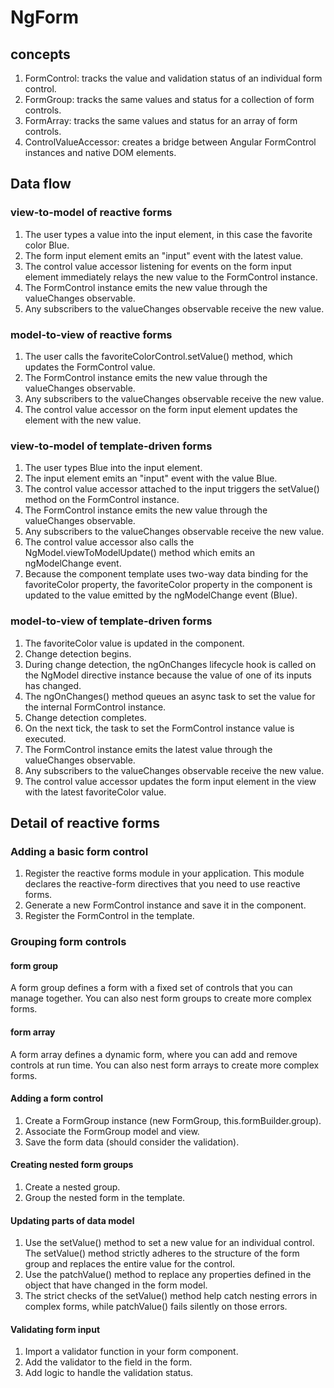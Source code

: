 # NgForm

## concepts

1. FormControl: tracks the value and validation status of an individual form control.
2. FormGroup: tracks the same values and status for a collection of form controls.
3. FormArray: tracks the same values and status for an array of form controls.
4. ControlValueAccessor: creates a bridge between Angular FormControl instances and native DOM elements.

## Data flow

### view-to-model of reactive forms

1. The user types a value into the input element, in this case the favorite color Blue.
2. The form input element emits an "input" event with the latest value.
3. The control value accessor listening for events on the form input element immediately relays the new value to the FormControl instance.
4. The FormControl instance emits the new value through the valueChanges observable.
5. Any subscribers to the valueChanges observable receive the new value.

### model-to-view of reactive forms

1. The user calls the favoriteColorControl.setValue() method, which updates the FormControl value.
2. The FormControl instance emits the new value through the valueChanges observable.
3. Any subscribers to the valueChanges observable receive the new value.
4. The control value accessor on the form input element updates the element with the new value.

### view-to-model of template-driven forms

1. The user types Blue into the input element.
2. The input element emits an "input" event with the value Blue.
3. The control value accessor attached to the input triggers the setValue() method on the FormControl instance.
4. The FormControl instance emits the new value through the valueChanges observable.
5. Any subscribers to the valueChanges observable receive the new value.
6. The control value accessor also calls the NgModel.viewToModelUpdate() method which emits an ngModelChange event.
7. Because the component template uses two-way data binding for the favoriteColor property, the favoriteColor property in the component is updated to the value emitted by the ngModelChange event (Blue).

### model-to-view of template-driven forms

1. The favoriteColor value is updated in the component.
2. Change detection begins.
3. During change detection, the ngOnChanges lifecycle hook is called on the NgModel directive instance because the value of one of its inputs has changed.
4. The ngOnChanges() method queues an async task to set the value for the internal FormControl instance.
5. Change detection completes.
6. On the next tick, the task to set the FormControl instance value is executed.
7. The FormControl instance emits the latest value through the valueChanges observable.
8. Any subscribers to the valueChanges observable receive the new value.
9. The control value accessor updates the form input element in the view with the latest favoriteColor value.

## Detail of reactive forms

### Adding a basic form control

1. Register the reactive forms module in your application. This module declares the reactive-form directives that you need to use reactive forms.
2. Generate a new FormControl instance and save it in the component.
3. Register the FormControl in the template.

### Grouping form controls

#### form group

A form group defines a form with a fixed set of controls that you can manage together. You can also nest form groups to create more complex forms.

#### form array

A form array defines a dynamic form, where you can add and remove controls at run time. You can also nest form arrays to create more complex forms.

#### Adding a form control

1. Create a FormGroup instance (new FormGroup, this.formBuilder.group).
2. Associate the FormGroup model and view.
3. Save the form data (should consider the validation).

#### Creating nested form groups

1. Create a nested group.
2. Group the nested form in the template.

#### Updating parts of data model

1. Use the setValue() method to set a new value for an individual control. The setValue() method strictly adheres to the structure of the form group and replaces the entire value for the control.
2. Use the patchValue() method to replace any properties defined in the object that have changed in the form model.
3. The strict checks of the setValue() method help catch nesting errors in complex forms, while patchValue() fails silently on those errors.

#### Validating form input

1. Import a validator function in your form component.
2. Add the validator to the field in the form.
3. Add logic to handle the validation status.
